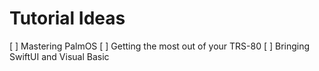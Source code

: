 # Tutorial Ideas
[ ] Mastering PalmOS
[ ] Getting the most out of your TRS-80
[ ] Bringing SwiftUI and Visual Basic
